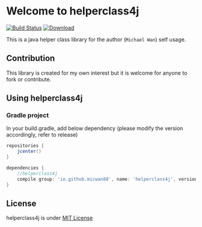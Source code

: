 # Welcome to helperclass4j

[![Build Status](https://travis-ci.org/micwan88/helperclass4j.svg?branch=master)](https://travis-ci.org/micwan88/helperclass4j)
[ ![Download](https://api.bintray.com/packages/micwan88/micMavenRepos/helperclass4j/images/download.svg) ](https://bintray.com/micwan88/micMavenRepos/helperclass4j/_latestVersion)

This is a java helper class library for the author (`Michael Wan`) self usage.

## Contribution
This library is created for my own interest but it is welcome for anyone to fork or contribute.

## Using helperclass4j
### Gradle project
In your build.gradle, add below dependency (please modify the version accordingly, refer to release)
``` gradle
repositories {
    jcenter()
}

dependencies {
	//helperclass4j
	compile group: 'io.github.micwan88', name: 'helperclass4j', version: '1.0.0'
}
```

## License
helperclass4j is under [MIT License](https://github.com/micwan88/helperclass4j/blob/master/LICENSE)